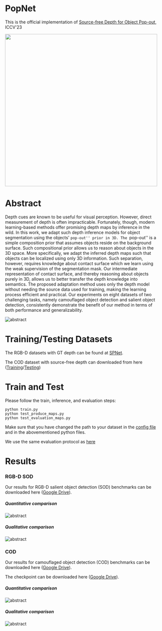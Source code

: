 # PopNet

This is the official implementation of [Source-free Depth for Object Pop-out](https://arxiv.org/pdf/2212.05370.pdf), ICCV'23

<img src="https://github.com/Zongwei97/PopNet/blob/main/Imgs/popout.png"  width="500" />


# Abstract

Depth cues are known to be useful for visual perception. However, direct measurement of depth is often impracticable. Fortunately, though, modern learning-based methods offer promising depth maps by inference in the wild. In this work, we adapt such depth inference models for object segmentation using the objects' ``pop-out'' prior in 3D. The ``pop-out'' is a simple composition prior that assumes objects reside on the background surface. Such compositional prior allows us to reason about objects in the 3D space. More specifically, we adapt the inferred depth maps such that objects can be localized using only 3D information. Such separation, however, requires knowledge about contact surface which we learn using the weak supervision of the segmentation mask. Our intermediate representation of contact surface, and thereby reasoning about objects purely in 3D, allows us to better transfer the depth knowledge into semantics.  The proposed adaptation method uses only the depth model without needing the source data used for training, making the learning process efficient and practical. Our experiments on eight datasets of two challenging tasks, namely camouflaged object detection and salient object detection, consistently demonstrate the benefit of our method in terms of both performance and generalizability. 

![abstract](https://github.com/Zongwei97/PopNet/blob/main/Imgs/network.png)


# Training/Testing Datasets

The RGB-D datasets with GT depth can be found at [SPNet](https://github.com/taozh2017/SPNet).

The COD dataset with source-free depth can downloaded from here ([Training](https://drive.google.com/file/d/1z903IE3fQderj_ngOi1rIsnTDhT7NHDS/view?usp=sharing)/[Testing](https://drive.google.com/file/d/1xd_Pe4oQZJqHX5NHSswwGk7AoaeH38eQ/view?usp=sharing))


# Train and Test

Please follow the train, inference, and evaluation steps:

```
python train.py
python test_produce_maps.py
python test_evaluation_maps.py
```
Make sure that you have changed the path to your dataset in the [config file](https://github.com/Zongwei97/PopNet/blob/main/Code/utils/options.py) and in the abovementioned python files.

We use the same evaluation protocol as [here](https://github.com/taozh2017/SPNet/blob/main/test_evaluation_maps.py)


# Results 

### RGB-D SOD

Our results for RGB-D salient object detection (SOD) benchmarks can be downloaded here ([Google Drive](https://drive.google.com/file/d/1lyVTH_MhLxYam6Xr0WKsoa3SsMLwIs4W/view?usp=sharing)).

##### Quantitative comparison

![abstract](https://github.com/Zongwei97/PopNet/blob/main/Imgs/SOD.png)

##### Qualitative comparison

![abstract](https://github.com/Zongwei97/PopNet/blob/main/Imgs/rgbd.png)


### COD

Our results for camouflaged object detection (COD) benchmarks can be downloaded here ([Google Drive](https://drive.google.com/file/d/1m8Ht5A4uzvmvSXhn8hEfMJeam7pvaoia/view?usp=sharing)).

The checkpoint can be downloaded here ([Google Drive](https://drive.google.com/file/d/103FbjqVvmpoArA1ubd3f8vxiZYuUzbjH/view?usp=sharing)).

##### Quantitative comparison

![abstract](https://github.com/Zongwei97/PopNet/blob/main/Imgs/SOD.png)

##### Qualitative comparison

![abstract](https://github.com/Zongwei97/PopNet/blob/main/Imgs/results.png)




